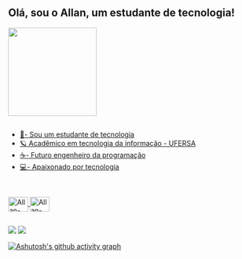 ## Olá, sou o Allan, um estudante de tecnologia!

<div align="left">
  <a href="https://github.com/Allan-Gabriell">
  <img height="180em" src="https://github-readme-stats.vercel.app/api?username=Allan-Gabriell&show_icons=true&theme=cobalt&include_all_commits=true&count_private=true"/>
</div>

  ##
  
  - 🌱- Sou um estudante de tecnologia
  - 🪐 Acadêmico em tecnologia da informação - UFERSA
  - ☕- Futuro engenheiro da programação
  - 💻- Apaixonado por tecnologia 
  
  ##
  
  <div style="display: inline_block"><br>
    <img align="center" alt="Allan-HTML" height="30" width="40" src="https://icongr.am/devicon/html5-original.svg?size=148&color=currentColor">
    <img align="center" alt="Allan-CSS" height="30" width="40" src="https://icongr.am/devicon/css3-original.svg?size=148&color=currentColor">
  </div>
  
  
  ##
  
  <div>
  <a href="https://instagram.com/__allanslv?igshid=ZDdkNTZiNTM" target="_blank"><img src="https://img.shields.io/badge/Instagram-E4405F?style=for-the-badge&logo=instagram&logoColor=white" target="_blank"></a>
  <a href = "mailto:allangabrieldev@gmail.com"><img src="https://img.shields.io/badge/Gmail-D14836?style=for-the-badge&logo=gmail&logoColor=white" alvo ="_blank"></a>
  
</div
    
 ##
    
[![Ashutosh's github activity graph](https://github-readme-activity-graph.cyclic.app/graph?username=Allan-Gabriell&bg_color=0d1117&color=00ffbf&line=00ffee&point=0011ff&area=true&hide_border=true)](https://github.com/ashutosh00710/github-readme-activity-graph)
